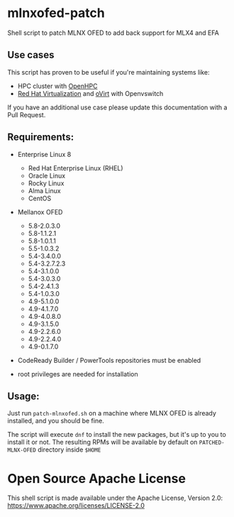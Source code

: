 # mlnxofed-patch

Shell script to patch MLNX OFED to add back support for MLX4 and EFA

## Use cases

This script has proven to be useful if you're maintaining systems like:
* HPC cluster with [OpenHPC](http://www.openhpc.community)
* [Red Hat Virtualization](https://www.redhat.com/technologies/virtualization/enterprise-virtualization)
and [oVirt](https://www.ovirt.org) with Openvswitch

If you have an additional use case please update this documentation with a Pull Request.

## Requirements:
* Enterprise Linux 8
  * Red Hat Enterprise Linux (RHEL)
  * Oracle Linux
  * Rocky Linux
  * Alma Linux
  * CentOS


* Mellanox OFED
  * 5.8-2.0.3.0
  * 5.8-1.1.2.1
  * 5.8-1.0.1.1
  * 5.5-1.0.3.2
  * 5.4-3.4.0.0
  * 5.4-3.2.7.2.3
  * 5.4-3.1.0.0
  * 5.4-3.0.3.0
  * 5.4-2.4.1.3
  * 5.4-1.0.3.0
  * 4.9-5.1.0.0
  * 4.9-4.1.7.0
  * 4.9-4.0.8.0
  * 4.9-3.1.5.0
  * 4.9-2.2.6.0
  * 4.9-2.2.4.0
  * 4.9-0.1.7.0

* CodeReady Builder / PowerTools repositories must be enabled 
* root privileges are needed for installation

## Usage:

Just run `patch-mlnxofed.sh` on a machine where MLNX OFED is already installed,
and you should be fine.

The script will execute `dnf` to install the new packages, but it's up to you to
install it or not. The resulting RPMs will be available by default on 
`PATCHED-MLNX-OFED` directory inside `$HOME`

# Open Source Apache License

This shell script is made available under the Apache License, Version 2.0:
https://www.apache.org/licenses/LICENSE-2.0
